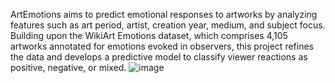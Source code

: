 ArtEmotions aims to predict emotional responses to artworks by analyzing features such as art period, artist, creation year, medium, and subject focus. Building upon the WikiArt Emotions dataset, which comprises 4,105 artworks annotated for emotions evoked in observers, this project refines the data and develops a predictive model to classify viewer reactions as positive, negative, or mixed. ![image](https://github.com/user-attachments/assets/a55d1546-9d5b-4679-9f42-620193b16f1a)

